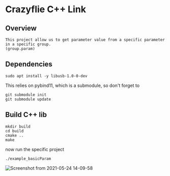 # Crazyflie C++ Link

## Overview

```
This project allow us to get parameter value from a specific parameter in a specific group.
(group.param)
```

## Dependencies

```
sudo apt install -y libusb-1.0-0-dev
```

This relies on pybind11, which is a submodule, so don't forget to

```
git submodule init 
git submodule update
```

## Build C++ lib 

```
mkdir build
cd build
cmake ..
make
```

now run the specific project

```
./example_basicParam
```
![Screenshot from 2021-05-24 14-09-58](https://user-images.githubusercontent.com/67019760/119339385-c1a89080-bc99-11eb-8293-3e178df3f756.png)
